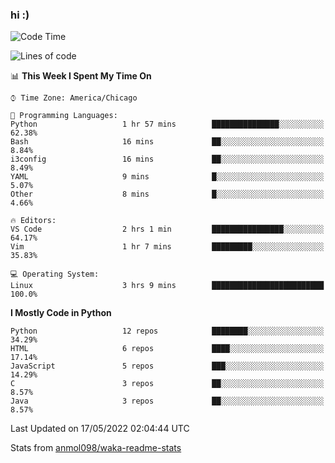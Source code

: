 ### hi :)

<!--START_SECTION:waka-->
![Code Time](http://img.shields.io/badge/Code%20Time-0%20secs-blue)

![Lines of code](https://img.shields.io/badge/From%20Hello%20World%20I%27ve%20Written-599%20Thousand%20lines%20of%20code-blue)

📊 **This Week I Spent My Time On** 

```text
⌚︎ Time Zone: America/Chicago

💬 Programming Languages: 
Python                   1 hr 57 mins        ███████████████░░░░░░░░░░   62.38% 
Bash                     16 mins             ██░░░░░░░░░░░░░░░░░░░░░░░   8.84% 
i3config                 16 mins             ██░░░░░░░░░░░░░░░░░░░░░░░   8.49% 
YAML                     9 mins              █░░░░░░░░░░░░░░░░░░░░░░░░   5.07% 
Other                    8 mins              █░░░░░░░░░░░░░░░░░░░░░░░░   4.66%

🔥 Editors: 
VS Code                  2 hrs 1 min         ████████████████░░░░░░░░░   64.17% 
Vim                      1 hr 7 mins         █████████░░░░░░░░░░░░░░░░   35.83%

💻 Operating System: 
Linux                    3 hrs 9 mins        █████████████████████████   100.0%

```

**I Mostly Code in Python** 

```text
Python                   12 repos            ████████░░░░░░░░░░░░░░░░░   34.29% 
HTML                     6 repos             ████░░░░░░░░░░░░░░░░░░░░░   17.14% 
JavaScript               5 repos             ███░░░░░░░░░░░░░░░░░░░░░░   14.29% 
C                        3 repos             ██░░░░░░░░░░░░░░░░░░░░░░░   8.57% 
Java                     3 repos             ██░░░░░░░░░░░░░░░░░░░░░░░   8.57%

```



 Last Updated on 17/05/2022 02:04:44 UTC
<!--END_SECTION:waka-->

Stats from [anmol098/waka-readme-stats](https://github.com/anmol098/waka-readme-stats)